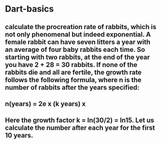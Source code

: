# Dart-basics

## calculate the procreation rate of rabbits, which is not only phenomenal but indeed exponential. A female rabbit can have seven litters a year with an average of four baby rabbits each time. So starting with two rabbits, at the end of the year you have 2 + 28 = 30 rabbits. If none of the rabbits die and all are fertile, the growth rate follows the following formula, where n is the number of rabbits after the years specified:
## n(years) = 2e x (k years) x
## Here the growth factor k = ln(30/2) = ln15. Let us calculate the number after each year for the first 10 years.
